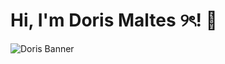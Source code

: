 # Hi, I'm Doris Maltes ୨ৎ! 👋

![Doris Banner](https://drive.google.com/uc?export=view&id=1lv_8HTpW-arsRqnVdIT-FYWVyujJf9pJ)






